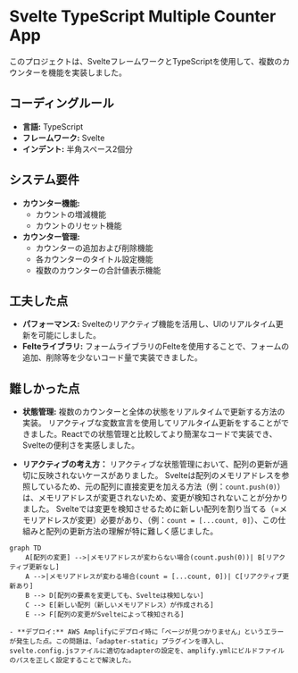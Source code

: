 # Svelte TypeScript Multiple Counter App

このプロジェクトは、SvelteフレームワークとTypeScriptを使用して、複数のカウンターを機能を実装しました。

## コーディングルール

- **言語:** TypeScript
- **フレームワーク:** Svelte
- **インデント:** 半角スペース2個分

## システム要件

- **カウンター機能:**
  - カウントの増減機能
  - カウントのリセット機能
- **カウンター管理:**
  - カウンターの追加および削除機能
  - 各カウンターのタイトル設定機能
  - 複数のカウンターの合計値表示機能

## 工夫した点

- **パフォーマンス:** Svelteのリアクティブ機能を活用し、UIのリアルタイム更新を可能にしました。
- **Felteライブラリ:** フォームライブラリのFelteを使用することで、フォームの追加、削除等を少ないコード量で実装できました。

## 難しかった点

- **状態管理:** 複数のカウンターと全体の状態をリアルタイムで更新する方法の実装。
リアクティブな変数宣言を使用してリアルタイム更新をすることができました。Reactでの状態管理と比較してより簡潔なコードで実装でき、Svelteの便利さを実感しました。

- **リアクティブの考え方：** リアクティブな状態管理において、配列の更新が適切に反映されないケースがありました。
Svelteは配列のメモリアドレスを参照しているため、元の配列に直接変更を加える方法（例：`count.push(0)`）は、メモリアドレスが変更されないため、変更が検知されないことが分かりました。
Svelteでは変更を検知させるために新しい配列を割り当てる（=メモリアドレスが変更）必要があり、（例：`count = [...count, 0]`）、この仕組みと配列の更新方法の理解が特に難しく感じました。

```mermaid
graph TD
    A[配列の変更] -->|メモリアドレスが変わらない場合(count.push(0))| B[リアクティブ更新なし]
    A -->|メモリアドレスが変わる場合(count = [...count, 0])| C[リアクティブ更新あり]
    B --> D[配列の要素を変更しても、Svelteは検知しない]
    C --> E[新しい配列（新しいメモリアドレス）が作成される]
    E --> F[配列の変更がSvelteによって検知される]

- **デプロイ:** AWS Amplifyにデプロイ時に「ページが見つかりません」というエラーが発生した点。この問題は、「adapter-static」プラグインを導入し、svelte.config.jsファイルに適切なadapterの設定を、amplify.ymlにビルドファイルのパスを正しく設定することで解決した。